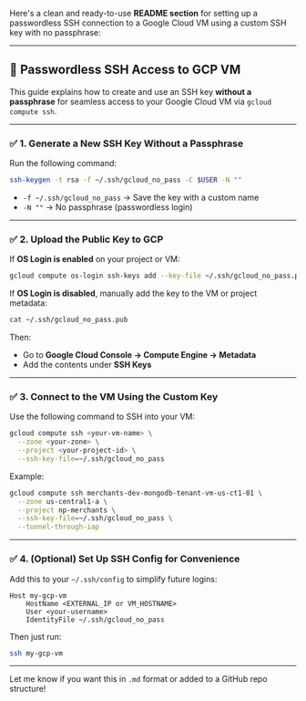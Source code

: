 Here's a clean and ready-to-use **README section** for setting up a passwordless SSH connection to a Google Cloud VM using a custom SSH key with no passphrase:

---

## 🔐 Passwordless SSH Access to GCP VM

This guide explains how to create and use an SSH key **without a passphrase** for seamless access to your Google Cloud VM via `gcloud compute ssh`.

---

### ✅ 1. Generate a New SSH Key Without a Passphrase

Run the following command:

```bash
ssh-keygen -t rsa -f ~/.ssh/gcloud_no_pass -C $USER -N ""
```

* `-f ~/.ssh/gcloud_no_pass` → Save the key with a custom name
* `-N ""` → No passphrase (passwordless login)

---

### ✅ 2. Upload the Public Key to GCP

If **OS Login is enabled** on your project or VM:

```bash
gcloud compute os-login ssh-keys add --key-file ~/.ssh/gcloud_no_pass.pub
```

If **OS Login is disabled**, manually add the key to the VM or project metadata:

```bash
cat ~/.ssh/gcloud_no_pass.pub
```

Then:

* Go to **Google Cloud Console → Compute Engine → Metadata**
* Add the contents under **SSH Keys**

---

### ✅ 3. Connect to the VM Using the Custom Key

Use the following command to SSH into your VM:

```bash
gcloud compute ssh <your-vm-name> \
  --zone <your-zone> \
  --project <your-project-id> \
  --ssh-key-file=~/.ssh/gcloud_no_pass
```

Example:

```bash
gcloud compute ssh merchants-dev-mongodb-tenant-vm-us-ct1-01 \
  --zone us-central1-a \
  --project np-merchants \
  --ssh-key-file=~/.ssh/gcloud_no_pass \
  --tunnel-through-iap
```

---

### ✅ 4. (Optional) Set Up SSH Config for Convenience

Add this to your `~/.ssh/config` to simplify future logins:

```ssh
Host my-gcp-vm
    HostName <EXTERNAL_IP or VM_HOSTNAME>
    User <your-username>
    IdentityFile ~/.ssh/gcloud_no_pass
```

Then just run:

```bash
ssh my-gcp-vm
```

---

Let me know if you want this in `.md` format or added to a GitHub repo structure!

